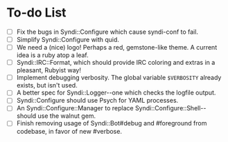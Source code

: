 To-do List
==========

- [ ] Fix the bugs in Syndi::Configure which cause syndi-conf to fail.
- [ ] Simplify Syndi::Configure with quid.
- [ ] We need a (nice) logo! Perhaps a red, gemstone-like theme. A current idea is a ruby atop a leaf.
- [ ] Syndi::IRC::Format, which should provide IRC coloring and extras in a pleasant, Rubyist way!
- [ ] Implement debugging verbosity. The global variable `$VERBOSITY` already exists, but isn't used.
- [ ] A better spec for Syndi::Logger--one which checks the logfile output.
- [ ] Syndi::Configure should use Psych for YAML processes.
- [ ] An Syndi::Configure::Manager to replace Syndi::Configure::Shell--should use the walnut gem.
- [ ] Finish removing usage of Syndi::Bot#debug and #foreground from codebase, in favor of new #verbose.
